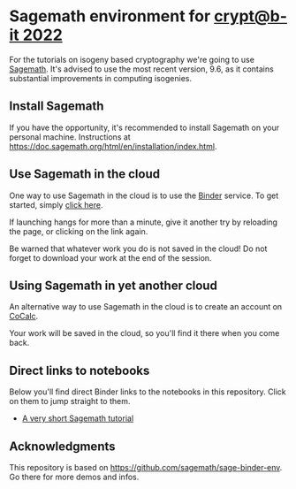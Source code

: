 # Sagemath environment for [crypt@b-it 2022](https://cryptabit.bit.uni-bonn.de/2022)

For the tutorials on isogeny based cryptography we're going to use
[Sagemath](https://www.sagemath.org/).  It's advised to use the most
recent version, 9.6, as it contains substantial improvements in
computing isogenies.


## Install Sagemath

If you have the opportunity, it's recommended to install Sagemath on
your personal machine. Instructions at
<https://doc.sagemath.org/html/en/installation/index.html>.

## Use Sagemath in the cloud

One way to use Sagemath in the cloud is to use the
[Binder](https://mybinder.org/) service. To get started, simply [click
here](https://mybinder.org/v2/gh/defeo/crypt-b-it-2022/master).

If launching hangs for more than a minute, give it another try by
reloading the page, or clicking on the link again.

Be warned that whatever work you do is not saved in the cloud! Do not
forget to download your work at the end of the session.

## Using Sagemath in yet another cloud

An alternative way to use Sagemath in the cloud is to create an
account on [CoCalc](https://cocalc.com/).

Your work will be saved in the cloud, so you'll find it there when you
come back.

## Direct links to notebooks

Below you'll find direct Binder links to the notebooks in this
repository.  Click on them to jump straight to them.

- [A very short Sagemath tutorial](https://mybinder.org/v2/gh/defeo/crypt-b-it-2022/master?labpath=sage-start-here.ipynb)

## Acknowledgments

This repository is based on <https://github.com/sagemath/sage-binder-env>.
Go there for more demos and infos.
